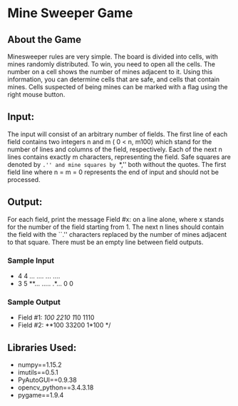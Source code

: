 # Mine Sweeper Game
## About the Game
Minesweeper rules are very simple. The board is divided into cells, with mines randomly distributed. To win, you need to open all the cells. The number on a cell shows the number of mines adjacent to it. Using this information, you can determine cells that are safe, and cells that contain mines. Cells suspected of being mines can be marked with a flag using the right mouse button.

## Input:
The input will consist of an arbitrary number of fields. The first line of each field contains two integers n and m ( 0 < n, m100) which stand for the number of lines and columns of the field, respectively. Each of the next n lines contains exactly m characters, representing the field.
Safe squares are denoted by ``.'' and mine squares by ``*,'' both without the quotes. The first field line where n = m = 0 represents the end of input and should not be processed.

## Output:
For each field, print the message Field #x: on a line alone, where x stands for the number of the field starting from 1. The next n lines should contain the field with the ``.'' characters replaced by the number of mines adjacent to that square. There must be an empty line between field outputs.

### Sample Input
- 4 4
*...
....
.*..
....
- 3 5
**...
.....
.*...
0 0

### Sample Output
- Field #1:
*100
2210
1*10
1110
- Field #2:
**100
33200
1*100
*/

## Libraries Used:
- numpy==1.15.2
- imutils==0.5.1
- PyAutoGUI==0.9.38
- opencv_python==3.4.3.18
- pygame==1.9.4

